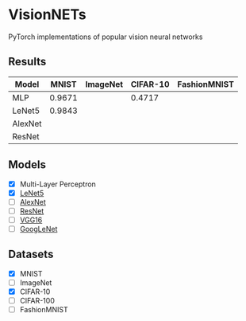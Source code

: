 # VisionNETs
PyTorch implementations of popular vision neural networks

## Results

| Model   	| MNIST  	| ImageNet 	| CIFAR-10 	| FashionMNIST 	|
|---------	|--------	|----------	|----------	|--------------	|
| MLP     	| 0.9671  	|          	| 0.4717   	|              	|
| LeNet5  	| 0.9843 	|          	|          	|              	|
| AlexNet 	|        	|          	|          	|              	|
| ResNet  	|        	|          	|          	|              	|

## Models

- [x] Multi-Layer Perceptron
- [x] [LeNet5](http://yann.lecun.com/exdb/publis/pdf/lecun-01a.pdf)
- [ ] [AlexNet](https://papers.nips.cc/paper/4824-imagenet-classification-with-deep-convolutional-neural-networks)
- [ ] [ResNet](https://arxiv.org/abs/1704.06904)
- [ ] [VGG16](https://arxiv.org/abs/1505.06798)
- [ ] [GoogLeNet](https://arxiv.org/abs/1409.4842)

## Datasets

- [x] MNIST
- [ ] ImageNet
- [x] CIFAR-10
- [ ] CIFAR-100
- [ ] FashionMNIST
